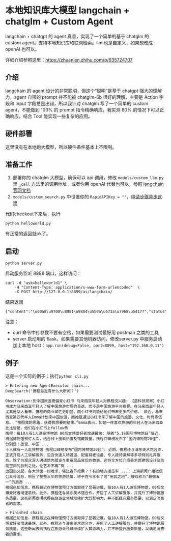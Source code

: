 # 本地知识库大模型 langchain + chatglm + Custom Agent

langchain + chatgpt 的 agent 真香，实现了一个简单的基于 chatglm 的 custom agent。支持本地知识库和联网检索。llm 也是自定义，如果想改成 openAI 也可以。

详细介绍参照这里：<https://zhuanlan.zhihu.com/p/635724707>

## 介绍

langchain 的 agent 设计的非常聪明，但这个“聪明”是基于 chatgpt 强大的理解力，agent 自带的 prompt 并不能被 chatglm-6b 很好的理解，主要是 Action 字段和 Input 字段总是出错，所以我针对 chatglm 写了一个简单的 custom agent，不能做到 100% 的 prompt 指令精确响应，我实测 80% 的情况下可以正确响应，结合 Tool 能实现一些复杂的应用。

## 硬件部署

这里没有在本地跑大模型，所以硬件条件基本上不限制。

## 准备工作

1. 部署你的 chatglm 大模型，确保可以 api 调用，修改 `models/custom_llm.py` 里 `_call` 方法里的调用地址，或者你用 openAI 代替也可以，参照 [langchain 官网文档](https://python.langchain.com/)
1. `models/custom_search.py` 中设置你的 `RapidAPIKey = ""`，[申请步骤异步这里](https://rapidapi.com/hub)

代码checkout下来后，执行

```
python helloworld.py
```

有正常的返回就ok了。

## 启动

```
python server.py
```

启动服务监听 8899 端口，这样访问：

```
curl -d "ask=helloworld1" \
    -H "Content-Type: application/x-www-form-urlencoded"  \
    -X POST http://127.0.0.1:8899/ai/langchain/
```

结果返回

```
{"content":"\u60a8\u9700\u8981\u9884\u5b9a\u673a\u7968\u5417?","status":200}
```

注意：

- curl 命令中传参数不要有空格，如果需要测试最好用 postman 之类的工具
- server 启动用的 flask，如果需要其他机器访问，修改server.py 中服务启动加上本地 host：`app.run(debug=False, port=8899, host="192.168.0.11")`

## 例子

这是一个实际的例子：执行`python cli.py`

```
> Entering new AgentExecutor chain...
DeepSearch('携程最近有什么大新闻？')

Observation:到中国旅游更偏爱小红书 马来西亚年轻人对携程没兴趣: 【蓝科技观察】小红书成为马来西亚年轻人了解中国旅游市场的首选，而不是中国旅游平台携程。在马来西亚年轻人尤其是华人看来，携程的商业属性更明显，而小红书则能给他们带来更多的价值。 最近，马来西亚第四代华人Emma计划来中国旅游，而她是通过小红书来了解中国的旅游、文化、时尚等信息。 “按照我的思路，获得我想要的结果。”Emma表示，如她一样喜欢旅游的年轻人在马来西亚比比皆是，他们在小红书上follow热
携程：每10人有1人游览博物馆 00后文博爱好者增速最快: 随着“5.18国际博物馆日”临近，根据博物馆预订人次，结合线上搜索热度及馆藏数量，携程口碑榜发布了“国内博物馆20佳”，分别是：故宫、中国 ...
十人就有一人逛博物馆 携程口碑榜发布“国内博物馆20佳”: 近期，携程还与浦东美术馆合作，正式开启人工讲解服务，包含快速入场通道、配套耳麦设备、专人接待讲解等多项特别礼宾服务。除了为观众深入讲述馆内展览与重要展品背后的故事，还将全方位介绍美术馆建筑设计及功能空间的独到之处，让艺术不再“有 ...
出国热又起，各大领馆一约难求，堪比春节抢票？！有的地方拒签率 ...: 上海新闻广播微信公众号消息，积压了整整三年的旅游热情，终于在今年有了可“用武之地”，被戏称为“最强五一”的旅游 ...
根据已知信息，携程最近在博物馆预订方面取得了显著进展，每10人有1人游览博物馆，00后文博爱好者增速最快。此外，携程还与浦东美术馆合作，开启了人工讲解服务，并提升了博物馆服务质量。这些新闻表明携程在旅游业领域继续扩大其影响力，并不断提升服务质量，以满足消费者的需求。

> Finished chain.
根据已知信息，携程最近在博物馆预订方面取得了显著进展，每10人有1人游览博物馆，00后文博爱好者增速最快。此外，携程还与浦东美术馆合作，开启了人工讲解服务，并提升了博物馆服务质量。这些新闻表明携程在旅游业领域继续扩大其影响力，并不断提升服务质量，以满足消费者的需求。
```

